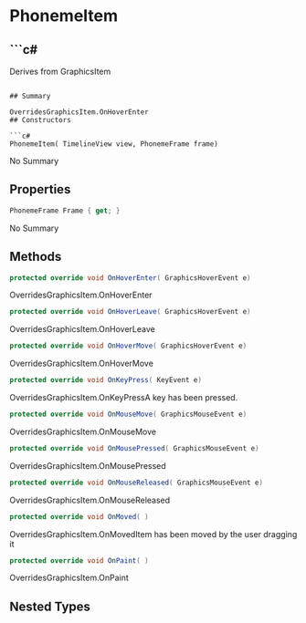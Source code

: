 # PhonemeItem

## ```c#
Derives from GraphicsItem
```

## Summary

OverridesGraphicsItem.OnHoverEnter
## Constructors

```c#
PhonemeItem( TimelineView view, PhonemeFrame frame) 
```
No Summary
## Properties

```c#
PhonemeFrame Frame { get; } 
```
No Summary
## Methods

```c#
protected override void OnHoverEnter( GraphicsHoverEvent e) 
```
OverridesGraphicsItem.OnHoverEnter
```c#
protected override void OnHoverLeave( GraphicsHoverEvent e) 
```
OverridesGraphicsItem.OnHoverLeave
```c#
protected override void OnHoverMove( GraphicsHoverEvent e) 
```
OverridesGraphicsItem.OnHoverMove
```c#
protected override void OnKeyPress( KeyEvent e) 
```
OverridesGraphicsItem.OnKeyPressA key has been pressed.
```c#
protected override void OnMouseMove( GraphicsMouseEvent e) 
```
OverridesGraphicsItem.OnMouseMove
```c#
protected override void OnMousePressed( GraphicsMouseEvent e) 
```
OverridesGraphicsItem.OnMousePressed
```c#
protected override void OnMouseReleased( GraphicsMouseEvent e) 
```
OverridesGraphicsItem.OnMouseReleased
```c#
protected override void OnMoved( ) 
```
OverridesGraphicsItem.OnMovedItem has been moved by the user dragging it
```c#
protected override void OnPaint( ) 
```
OverridesGraphicsItem.OnPaint
## Nested Types

